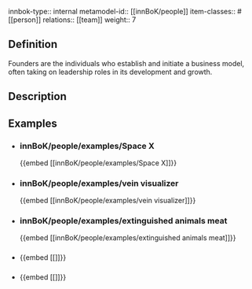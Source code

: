 
innbok-type:: internal
metamodel-id:: [[innBoK/people]]
item-classes:: #[[person]]
relations:: [[team]]
weight:: 7

## Definition
Founders are the individuals who establish and initiate a business model, often taking on leadership roles in its development and growth.
## Description
## Examples
- ### innBoK/people/examples/Space X
	{{embed [[innBoK/people/examples/Space X]]}}
- ### innBoK/people/examples/vein visualizer
	{{embed [[innBoK/people/examples/vein visualizer]]}}
- ### innBoK/people/examples/extinguished animals meat
	{{embed [[innBoK/people/examples/extinguished animals meat]]}}
- ### 
	{{embed [[]]}}
- ### 
	{{embed [[]]}}


